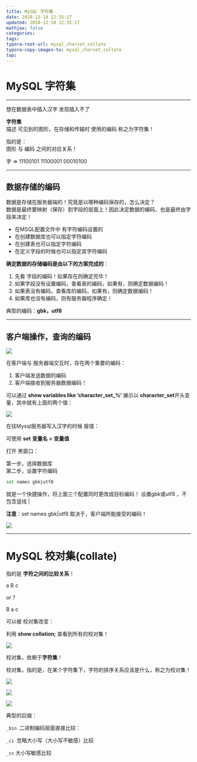 ```yaml
---
title: MySQL 字符集
date: 2018-12-18 12:35:17
updated: 2018-12-18 12:35:17 
mathjax: false
categories: 
tags:
typora-root-url: mysql_charset_collate
typora-copy-images-to: mysql_charset_collate
top: 
---
```



# MySQL 字符集

----

想在数据表中插入汉字 发现插入不了



**字符集**  
描述 可见到的图形，在存储和传输时 使用的编码 称之为字符集！

指的是：   
图形 与 编码 之间的对应关系！

 

字 => 11100101 11100001 00010100

----



## 数据存储的编码

数据是存储在服务器端的！究竟是以哪种编码保存的，怎么决定？   
数据是最终要映射（保存）到字段的层面上！因此决定数据的编码，也是最终由字段来决定！

 

* 在MSQL配置文件中 有字符编码设置的 
* 在创建数据库也可以指定字符编码 
* 在创建表也可以指定字符编码 
* 在定义字段的时候也可以指定其字符编码 

 

**确定数据的存储编码是由以下的方案完成的**：

1. 先看 字段的编码！如果存在则确定完毕！
2. 如果字段没有设置编码，查看表的编码，如果有，则确定数据编码！
3. 如果表没有编码，查看库的编码，如果有，则确定数据编码！
4. 如果库也没有编码，则有服务器程序确定！



典型的编码：**gbk，utf8**

----



## 客户端操作，查询的编码

![](client_charset_show.png)

在客户端与 服务器端交互时，存在两个重要的编码：

1. 客户端发送数据的编码
2. 客户端接收到服务器数据编码！

 

可以通过 **show variables like ‘character_set_%’** 展示以 **character_set**开头变量，其中就有上面的两个值：

![](show_var_char.png)

 

 

在往Mysql服务器写入汉字的时候 报错：  

可使用 **set** **变量名 =** **变量值**



打开 黑窗口：   

第一步，选择数据库    
第二步，设置字符编码   

 

```bash
set names gbk|utf8
```

就是一个快捷操作，将上面三个配置同时更改成目标编码！ 
设置gbk或utf8 ，不包含竖线 |

 

**注意**：set names gbk|utf8 取决于，客户端所能接受的编码！

![](mysql_liucheng.png)



----



# MySQL 校对集(collate)

指的是 **字符之间的比较关系**！

a B c

or？

B a c

可以被 校对集改变：

利用 **show collation;** 查看到所有的校对集！

![](1536906389_image1.png)

校对集，依赖于**字符集**！

校对集，指的是，在某个字符集下，字符的排序关系应该是什么，称之为校对集！

![](1536906389_image2.png)

![](1536906389_image3.png)

![](1536906389_image4.png)

典型的后缀：

`_bin `二进制编码层面直接比较：

`_ci `忽略大小写（大小写不敏感）比较

`_cs` 大小写敏感比较